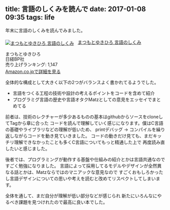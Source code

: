 title: 言語のしくみを読んで
date: 2017-01-08 09:35
tags: life
---

年末に言語のしくみを読んでみました。

<div class="amazlet-box" style="margin:20px 0px;"><div class="amazlet-image" style="float:left;margin:0px 12px 1px 0px;"><a href="http://www.amazon.co.jp/exec/obidos/ASIN/4822239179/fujimisakar03-22/ref=nosim/" name="amazletlink" target="_blank"><img src="https://images-fe.ssl-images-amazon.com/images/I/51vGKhInMkL._SL160_.jpg" alt="まつもとゆきひろ 言語のしくみ" style="border: none;" /></a></div><div class="amazlet-info" style="line-height:120%; margin-bottom: 10px"><div class="amazlet-name" style="margin-bottom:10px;line-height:120%"><a href="http://www.amazon.co.jp/exec/obidos/ASIN/4822239179/fujimisakar03-22/ref=nosim/" name="amazletlink" target="_blank">まつもとゆきひろ 言語のしくみ</a><div class="amazlet-detail" style="margin-top:20px;">まつもとゆきひろ <br />日経BP社 <br />売り上げランキング: 1,147<br /></div><div class="amazlet-sub-info" style="float: left;"><div class="amazlet-link" style="margin-top: 5px"><a href="http://www.amazon.co.jp/exec/obidos/ASIN/4822239179/fujimisakar03-22/ref=nosim/" name="amazletlink" target="_blank">Amazon.co.jpで詳細を見る</a></div></div></div><div class="amazlet-footer" style="clear: left"></div></div>

全体的な構成として大きく以下の2つがバランスよく書かれてるようでした。

- 言語をつくる工程の技術や設計の考えるポイントをコードを含めて紹介
- プログラミグ言語の歴史や言語オタクMatzとしての意見をエッセイでまとめてる

前者は、技術のレクチャーが多少あるものの基本はgithubからソースをcloneしてTagから章に合った
コードを読んで理解していく感じになります。僕はC言語の基礎やライブラリなどの理解が低いため、
printデバッグ → コンパイルを繰り返しながらコードを動き見ていきました。
コードの動きだけ見ても、まだキッチリ理解できなかったことも多くC言語についてもっと精通した上で
再度読み直したいと感じました。

後者では、プログラミングが動作する基盤や仕組みの紹介とかは言語共通なのですごく勉強になりました。
言語によって採用してるモデルやデザインが全然異なる話とかは、Matzならではのマニアックな意見なので
すごくおもしろかったし言語デザインについての思いや考えを読むと改めてリスペクトしてしまいます。

全体を通して、まだ自分が理解が低い部分などが感じられ
新たにいろんなにやるべき課題を見つけれたので最高に良い本でした。
